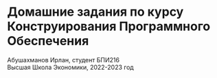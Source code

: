 # Домашние задания по курсу Конструирования Программного Обеспечения
Абушахманов Ирлан, студент БПИ216
<br>
Высшая Школа Экономики, 2022-2023 год
